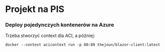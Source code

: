 # Projekt na PIS

### Deploy pojedynczych kontenerów na Azure

Trzeba stworzyć context dla ACI, a później:

`docker --context acicontext run -p 80:80 thejoun/blazor-client:latest`